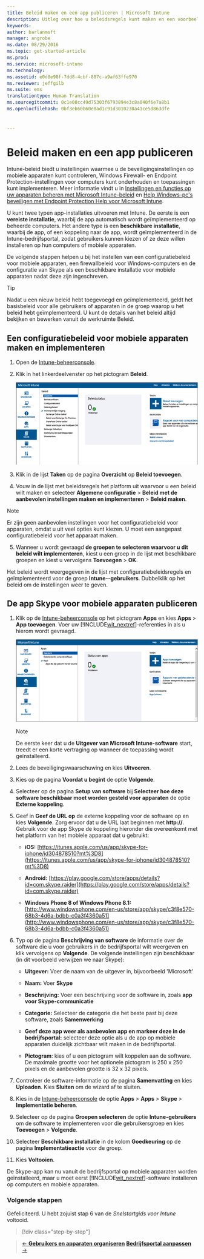 ```yaml
---
title: Beleid maken en een app publiceren | Microsoft Intune
description: Uitleg over hoe u beleidsregels kunt maken en een voorbeeld van de app voor uw Intune-abonnement kunt publiceren
keywords: 
author: barlanmsft
manager: angrobe
ms.date: 08/29/2016
ms.topic: get-started-article
ms.prod: 
ms.service: microsoft-intune
ms.technology: 
ms.assetid: e0d8e98f-7dd8-4cbf-887c-a9af63ffe970
ms.reviewer: jeffgilb
ms.suite: ems
translationtype: Human Translation
ms.sourcegitcommit: 0c1e08cc49d75303f6793894e3c8a040f6e7a8b1
ms.openlocfilehash: 0bf3eb60b60e8ad1c91d3010230a41ce5d863dfe


---
```


# Beleid maken en een app publiceren
Intune-beleid biedt u instellingen waarmee u de beveiligingsinstellingen op mobiele apparaten kunt controleren, Windows Firewall- en Endpoint Protection-instellingen voor computers kunt onderhouden en toepassingen kunt implementeren. Meer informatie vindt u in [Instellingen en functies op uw apparaten beheren met Microsoft Intune-beleid](/Intune/deploy-use/manage-settings-and-features-on-your-devices-with-microsoft-intune-policies) en [Help Windows-pc's beveiligen met Endpoint Protection Help voor Microsoft Intune](/Intune/deploy-use/help-secure-windows-pcs-with-endpoint-protection-for-microsoft-intune).

U kunt twee typen app-installaties uitvoeren met Intune. De eerste is een **vereiste installatie**, waarbij de app automatisch wordt geïmplementeerd op beheerde computers. Het andere type is een **beschikbare installatie**, waarbij de app, of een koppeling naar de app, wordt geïmplementeerd in de Intune-bedrijfsportal, zodat gebruikers kunnen kiezen of ze deze willen installeren op hun computers of mobiele apparaten.

De volgende stappen helpen u bij het instellen van een configuratiebeleid voor mobiele apparaten, een firewallbeleid voor Windows-computers en de configuratie van Skype als een beschikbare installatie voor mobiele apparaten nadat deze zijn ingeschreven.

> [!TIP]
> Nadat u een nieuw beleid hebt toegevoegd en geïmplementeerd, geldt het basisbeleid voor alle gebruikers of apparaten in de groep waarop u het beleid hebt geïmplementeerd. U kunt de details van het beleid altijd bekijken en bewerken vanuit de werkruimte Beleid.


## Een configuratiebeleid voor mobiele apparaten maken en implementeren

1.  Open de [Intune-beheerconsole](https://manage.microsoft.com/).

2.  Klik in het linkerdeelvenster op het pictogram **Beleid**.

    ![beheerconsole-beleid-werkruimte](./media/policy.png)

3.  Klik in de lijst **Taken** op de pagina **Overzicht** op **Beleid toevoegen**.

4.  Vouw in de lijst met beleidsregels het platform uit waarvoor u een beleid wilt maken en selecteer **Algemene configuratie** > **Beleid met de aanbevolen instellingen maken en implementeren** > **Beleid maken**.

> [!NOTE]
> Er zijn geen aanbevolen instellingen voor het configuratiebeleid voor apparaten, omdat u uit veel opties kunt kiezen. U moet een aangepast configuratiebeleid voor het apparaat maken.


5.  Wanneer u wordt gevraagd **de groepen te selecteren waarvoor u dit beleid wilt implementeren**, kiest u een groep in de lijst met beschikbare groepen en kiest u vervolgens **Toevoegen** > **OK**.

Het beleid wordt weergegeven in de lijst met configuratiebeleidsregels en geïmplementeerd voor de groep **Intune--gebruikers**. Dubbelklik op het beleid om de instellingen weer te geven.

## De app Skype voor mobiele apparaten publiceren

1.  Klik op de [Intune-beheerconsole](https://manage.microsoft.com/) op het pictogram **Apps** en kies **Apps** > **App toevoegen**. Voer uw [!INCLUDE[wit_nextref](../includes/wit_nextref_md.md)]-referenties in als u hierom wordt gevraagd.

    ![beheerconsole-apps-werkruimte](./media/apps.png)

    > [!NOTE]
    > De eerste keer dat u de **Uitgever van Microsoft Intune-software** start, treedt er een korte vertraging op wanneer de toepassing wordt geïnstalleerd.

2.  Lees de beveiligingswaarschuwing en kies **Uitvoeren**.

3.  Kies op de pagina **Voordat u begint** de optie **Volgende**.

4.  Selecteer op de pagina **Setup van software** bij **Selecteer hoe deze software beschikbaar moet worden gesteld voor apparaten** de optie **Externe koppeling**.

5.  Geef in **Geef de URL op** de externe koppeling voor de software op en kies **Volgende**. Zorg ervoor dat u de URL laat beginnen met **http://**. Gebruik voor de app Skype de koppeling hieronder die overeenkomt met het platform van het mobiele apparaat dat u gebruikt:

    -   **iOS:**   [https://itunes.apple.com/us/app/skype-for-iphone/id304878510?mt%3D8](https://itunes.apple.com/us/app/skype-for-iphone/id304878510?mt%3D8)

    -   **Android:**  [https://play.google.com/store/apps/details?id=com.skype.raider](https://play.google.com/store/apps/details?id=com.skype.raider)

    -   **Windows Phone 8 of Windows Phone 8.1:**  [http://www.windowsphone.com/en-us/store/app/skype/c3f8e570-68b3-4d6a-bdbb-c0a3f4360a51](http://www.windowsphone.com/en-us/store/app/skype/c3f8e570-68b3-4d6a-bdbb-c0a3f4360a51)

6.  Typ op de pagina **Beschrijving van software** de informatie over de software die u voor gebruikers in de bedrijfsportal wilt weergeven en klik vervolgens op **Volgende**. De volgende instellingen zijn beschikbaar (in dit voorbeeld verwijzen we naar Skype):

    -   **Uitgever:** Voer de naam van de uitgever in, bijvoorbeeld 'Microsoft'

    -   **Naam:** Voer **Skype**

    -   **Beschrijving:** Voer een beschrijving voor de software in, zoals **app voor Skype-communicatie**

    -   **Categorie:** Selecteer de categorie die het beste past bij deze software, zoals **Samenwerking**

    -   **Geef deze app weer als aanbevolen app en markeer deze in de bedrijfsportal:** selecteer deze optie als u de app op mobiele apparaten duidelijk zichtbaar wilt maken in de bedrijfsportal.

    -   **Pictogram**: kies of u een pictogram wilt koppelen aan de software. De maximale grootte voor het optionele pictogram is 250 x 250 pixels en de aanbevolen grootte is 32 x 32 pixels.

7.  Controleer de software-informatie op de pagina **Samenvatting** en kies **Uploaden**. Kies **Sluiten** om de wizard af te sluiten.

8.  Kies in de [Intune-beheerconsole](https://manage.microsoft.com/) de optie **Apps** > **Apps** > **Skype** > **Implementatie beheren**.

9. Selecteer op de pagina **Groepen selecteren** de optie **Intune-gebruikers** om de software te implementeren voor die gebruikersgroep en kies **Toevoegen** > **Volgende**.

10. Selecteer **Beschikbare installatie** in de kolom **Goedkeuring** op de pagina **Implementatieactie** voor de groep.

11. Kies **Voltooien**.

De Skype-app kan nu vanuit de bedrijfsportal op mobiele apparaten worden geïnstalleerd, maar u moet eerst [!INCLUDE[wit_nextref](../includes/wit_nextref_md.md)]-software installeren op computers en mobiele apparaten.


### Volgende stappen
Gefeliciteerd. U hebt zojuist stap 6 van de *Snelstartgids voor Intune* voltooid.

>[!div class="step-by-step"]

>[&larr; **Gebruikers en apparaten organiseren**](.\start-with-a-paid-subscription-to-microsoft-intune-step-5.md)       [**Bedrijfsportal aanpassen** &rarr;](.\start-with-a-paid-subscription-to-microsoft-intune-step-7.md)  



<!--HONumber=Aug16_HO5-->


